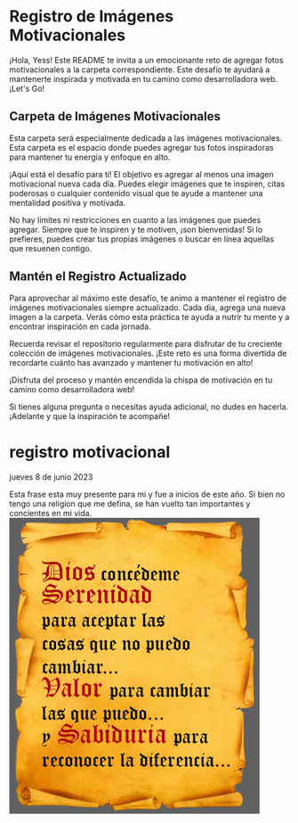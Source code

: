 # Registro de Imágenes Motivacionales

¡Hola, Yess! Este README te invita a un emocionante reto de agregar fotos motivacionales a la carpeta correspondiente. Este desafío te ayudará a mantenerte inspirada y motivada en tu camino como desarrolladora web. ¡Let's Go!

## Carpeta de Imágenes Motivacionales

Esta carpeta será especialmente dedicada a las imágenes motivacionales. Esta carpeta es el espacio donde puedes agregar tus fotos inspiradoras para mantener tu energía y enfoque en alto.

¡Aquí está el desafío para ti! El objetivo es agregar al menos una imagen motivacional nueva cada día. Puedes elegir imágenes que te inspiren, citas poderosas o cualquier contenido visual que te ayude a mantener una mentalidad positiva y motivada.

No hay límites ni restricciones en cuanto a las imágenes que puedes agregar. Siempre que te inspiren y te motiven, ¡son bienvenidas! Si lo prefieres, puedes crear tus propias imágenes o buscar en línea aquellas que resuenen contigo.

## Mantén el Registro Actualizado

Para aprovechar al máximo este desafío, te animo a mantener el registro de imágenes motivacionales siempre actualizado. Cada día, agrega una nueva imagen a la carpeta. Verás cómo esta práctica te ayuda a nutrir tu mente y a encontrar inspiración en cada jornada.

Recuerda revisar el repositorio regularmente para disfrutar de tu creciente colección de imágenes motivacionales. ¡Este reto es una forma divertida de recordarte cuánto has avanzado y mantener tu motivación en alto!

¡Disfruta del proceso y mantén encendida la chispa de motivación en tu camino como desarrolladora web!

Si tienes alguna pregunta o necesitas ayuda adicional, no dudes en hacerla. ¡Adelante y que la inspiración te acompañe!


# registro motivacional

jueves 8 de junio 2023

Esta frase esta muy presente para mi y fue a inicios de este año.
Si bien no tengo una religion que me defina, se han vuelto tan importantes y concientes en mi vida.
![serenidad](/RetoMotivacional/serenidad.jpg)

